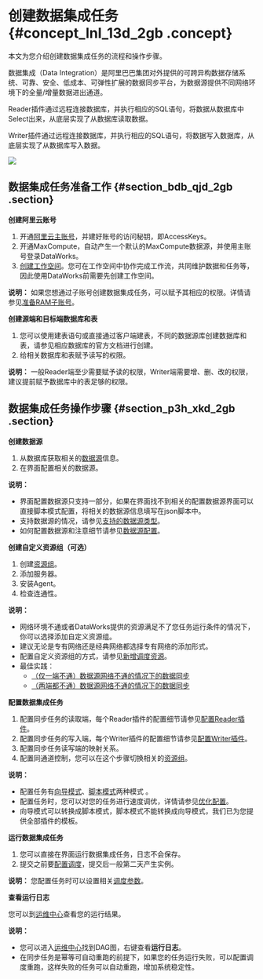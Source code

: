 # 创建数据集成任务 {#concept_lnl_13d_2gb .concept}

本文为您介绍创建数据集成任务的流程和操作步骤。

数据集成（Data Integration）是阿里巴巴集团对外提供的可跨异构数据存储系统、可靠、安全、低成本、可弹性扩展的数据同步平台，为数据源提供不同网络环境下的全量/增量数据进出通道。

Reader插件通过远程连接数据库，并执行相应的SQL语句，将数据从数据库中Select出来，从底层实现了从数据库读取数据。

Writer插件通过远程连接数据库，并执行相应的SQL语句，将数据写入数据库，从底层实现了从数据库写入数据。

![](http://static-aliyun-doc.oss-cn-hangzhou.aliyuncs.com/assets/img/80670/155192406834519_zh-CN.png)

## 数据集成任务准备工作 {#section_bdb_qjd_2gb .section}

**创建阿里云账号**

1.  开通[阿里云主账号](../../../../../intl.zh-CN/准备工作/管理员使用云账号/准备阿里云账号.md#)，并建好账号的访问秘钥，即AccessKeys。
2.  开通MaxCompute，自动产生一个默认的MaxCompute数据源，并使用主账号登录DataWorks。
3.  [创建工作空间](../../../../../intl.zh-CN/准备工作/管理员使用云账号/创建工作空间.md#)。您可在工作空间中协作完成工作流，共同维护数据和任务等，因此使用DataWorks前需要先创建工作空间。

**说明：** 如果您想通过子账号创建数据集成任务，可以赋予其相应的权限。详情请参见[准备RAM子账号](../../../../../intl.zh-CN/准备工作/管理员使用云账号/准备RAM子账号.md#)。

**创建源端和目标端数据库和表**

1.  您可以使用建表语句或直接通过客户端建表，不同的数据源库创建数据库和表，请参见相应数据库的官方文档进行创建。
2.  给相关数据库和表赋予读写的权限。

**说明：** 一般Reader端至少需要赋予读的权限，Writer端需要增、删、改的权限，建议提前赋予数据库中的表足够的权限。

## 数据集成任务操作步骤 {#section_p3h_xkd_2gb .section}

**创建数据源**

1.  从数据库获取相关的[数据源](intl.zh-CN/使用指南/数据集成/数据源配置/支持的数据源.md#)信息。
2.  在界面配置相关的数据源。

**说明：** 

-   界面配置数据源只支持一部分，如果在界面找不到相关的配置数据源界面可以直接脚本模式配置，将相关的数据源信息填写在json脚本中。
-   支持数据源的情况，请参见[支持的数据源类型](intl.zh-CN/使用指南/数据集成/数据源配置/支持的数据源.md#)。
-   如何配置数据源和注意细节请参见[数据源配置](https://www.alibabacloud.com/help/faq-list/72788.htm)。

**创建自定义资源组（可选）**

1.  创建[资源组](intl.zh-CN/使用指南/数据集成/常见配置/新增任务资源.md#)。
2.  添加服务器。
3.  安装Agent。
4.  检查连通性。

**说明：** 

-   网络环境不通或者DataWorks提供的资源满足不了您任务运行条件的情况下，你可以选择添加自定义资源组。
-   建议无论是专有网络还是经典网络都选择专有网络的添加形式。
-   配置自定义资源组的方式，请参见[新增调度资源](intl.zh-CN/使用指南/数据集成/常见配置/新增任务资源.md#)。
-   最佳实践：
    -   [（仅一端不通）数据源网络不通的情况下的数据同步](intl.zh-CN/使用指南/数据集成/最佳实践/（仅一端不通）数据源网络不通的情况下的数据同步.md#)
    -   [（两端都不通）数据源网络不通的情况下的数据同步](intl.zh-CN/使用指南/数据集成/最佳实践/（两端都不通）数据源网络不通的情况下的数据同步.md#)

**配置数据集成任务**

1.  配置同步任务的读取端，每个Reader插件的配置细节请参见[配置Reader插件](https://www.alibabacloud.com/help/zh/faq-list/74300.htm)。
2.  配置同步任务的写入端，每个Writer插件的配置细节请参见[配置Writer插件](https://www.alibabacloud.com/help/faq-list/74301.htm)。
3.  配置同步任务读写端的映射关系。
4.  配置同通道控制，您可以在这个步骤切换相关的[资源组](intl.zh-CN/使用指南/数据集成/常见配置/新增任务资源.md#)。

**说明：** 

-   配置任务有[向导模式](intl.zh-CN/使用指南/数据集成/作业配置/配置Reader插件/向导模式配置.md#)、[脚本模式](intl.zh-CN/使用指南/数据集成/作业配置/配置Reader插件/脚本模式配置.md#)两种模式 。
-   配置任务时，您可以对您的任务进行速度调优，详情请参见[优化配置](intl.zh-CN/使用指南/数据集成/作业配置/优化配置.md#)。
-   向导模式可以转换成脚本模式，脚本模式不能转换成向导模式，我们已为您提供全部插件的模板。

**运行数据集成任务**

1.  您可以直接在界面运行数据集成任务，日志不会保存。
2.  提交之前要[配置调度](intl.zh-CN/使用指南/数据开发/调度配置/依赖关系.md#)，提交后一般第二天产生实例。

**说明：** 您配置任务时可以设置相关[调度参数](intl.zh-CN/使用指南/数据开发/调度配置/参数配置.md#)。

**查看运行日志**

您可以到[运维中心](intl.zh-CN/使用指南/运维中心/运维中心概述.md#)查看您的运行结果。

**说明：** 

-   您可以进入[运维中心](intl.zh-CN/使用指南/运维中心/运维中心概述.md#)找到DAG图，右键查看**运行日志**。
-   在同步任务是幂等可自动重跑的前提下，如果您的任务运行失败，可以配置调度重跑，这样失败的任务可以自动重跑，增加系统稳定性。

